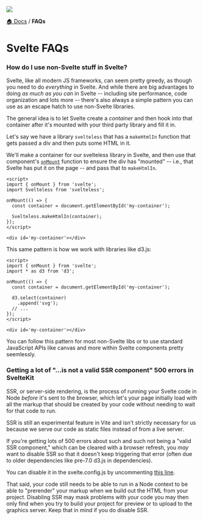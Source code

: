 ![](https://graphics.thomsonreuters.com/style-assets/images/logos/reuters-graphics-logo/svg/graphics-logo-color-dark.svg)

[🏠 Docs](https://github.com/reuters-graphics/bluprint_graphics-kit/blob/master/docs/developers/README.md) / **FAQs**

# Svelte FAQs


### How do I use non-Svelte stuff in Svelte?

Svelte, like all modern JS frameworks, can seem pretty greedy, as though you need to do _everything_ in Svelte. And while there are big advantages to doing _as much as you can_ in Svelte -- including site performance, code organization and lots more -- there's also always a simple pattern you can use as an escape hatch to use non-Svelte libraries.

The general idea is to let Svelte create a _container_ and then hook into that container after it's mounted with your third party library and fill it in.

Let's say we have a library `svelteless` that has a `makeHtmlIn` function that gets passed a div and then puts some HTML in it.

We'll make a container for our svelteless library in Svelte, and then use that component's [`onMount`](https://svelte.dev/tutorial/onmount) function to ensure the div has "mounted" -- i.e., that Svelte has put it on the page -- and pass that to `makeHtmlIn`.

```svelte
<script>
import { onMount } from 'svelte';
import Svelteless from 'svelteless';

onMount(() => {
  const container = document.getElementById('my-container');
  
  Svelteless.makeHtmlIn(container);
});
</script>

<div id='my-container'></div>
```

This same pattern is how we work with libraries like d3.js:

```svelte
<script>
import { onMount } from 'svelte';
import * as d3 from 'd3';

onMount(() => {
  const container = document.getElementById('my-container');
  
  d3.select(container)
    .append('svg');
  // ...
});
</script>

<div id='my-container'></div>
```

You can follow this pattern for most non-Svelte libs or to use standard JavaScript APIs like canvas and more within Svelte components pretty seemlessly.

### Getting a lot of "...is not a valid SSR component" 500 errors in SvelteKit

SSR, or server-side rendering, is the process of running your Svelte code in Node _before_ it's sent to the browser, which let's your page initially load with all the markup that should be created by your code without needing to wait for that code to run.

SSR is still an experimental feature in Vite and isn't strictly necessary for us because we serve our code as static files instead of from a live server.

If you're getting lots of 500 errors about such and such not being a "valid SSR component," which can be cleared with a browser refresh, you _may_ want to disable SSR so that it doesn't keep triggering that error (often due to older dependencies like pre-7.0 d3.js in dependencies).

You can disable it in the svelte.config.js by uncommenting [this line](https://github.com/reuters-graphics/bluprint_graphics-kit/blob/master/svelte.config.js#L42).

That said, your code still needs to be able to run in a Node context to be able to "prerender" your markup when we build out the HTML from your project. Disabling SSR may mask problems with your code you may then only find when you try to build your project for preview or to upload to the graphics server. Keep that in mind if you do disable SSR.
